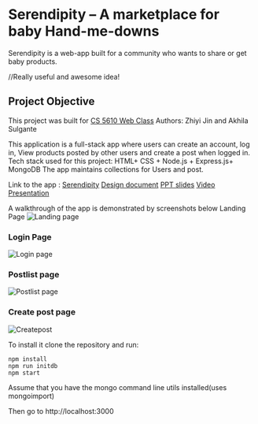 # Serendipity – A marketplace for baby Hand-me-downs
Serendipity is a web-app built for a community who wants to share or get baby products.

//Really useful and awesome idea!


## Project Objective
This project was built for [CS 5610 Web Class](https://johnguerra.co/classes/webDevelopment_fall_2022/)
Authors: Zhiyi Jin and Akhila Sulgante

This application is a full-stack app where users can create an account, log in, View products posted by other users and create a post when logged in.
Tech stack used for this project: HTML+ CSS + Node.js + Express.js+ MongoDB
The app maintains collections for Users and post.

Link to the app : [Serendipity](https://lit-plains-51359.herokuapp.com/)
[Design document](https://docs.google.com/document/d/1OdiI3ALfyoroGbFOtVPlFOlkFufvvE4SzfMv0TFdoRE/edit)
[PPT slides](https://docs.google.com/presentation/d/1RSO-1nLV7HbyAt24fi0gO7Mpm7eyj_qFqiU_Qi1loxQ/edit#slide=id.g17bb2471899_0_85)
[Video Presentation](https://www.youtube.com/watch?v=_PeALCA9_IU)

A walkthrough of the app is demonstrated by screenshots below
Landing Page
![Landing page](https://raw.githubusercontent.com/Akhilasulgante/Serendipity/main/Screenshot%202022-11-01%20at%2011.52.53.png)

### Login Page
![Login page](https://raw.githubusercontent.com/Akhilasulgante/Serendipity/main/Screenshot%202022-11-01%20at%2011.53.10.png)

### Postlist page
![Postlist page](https://raw.githubusercontent.com/Akhilasulgante/Serendipity/main/Screenshot%202022-11-01%20at%2011.55.54.png)

### Create post page
![Createpost](https://raw.githubusercontent.com/Akhilasulgante/Serendipity/main/Screenshot%202022-11-01%20at%2011.56.09.png)

To install it clone the repository and run:

```
npm install
npm run initdb
npm start
```

Assume that you have the mongo command line utils installed(uses mongoimport)

Then go to http://localhost:3000
